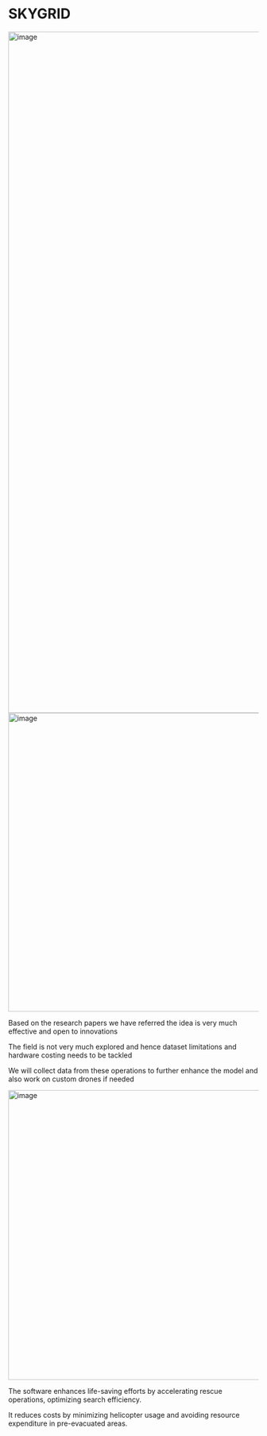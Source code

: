 # SKYGRID


<img width="1371" alt="image" src="https://github.com/user-attachments/assets/d2efd647-38a9-4b56-b821-aa27536e3877">


<img width="601" alt="image" src="https://github.com/user-attachments/assets/29c63112-b954-4b5e-8c8a-2e2af506a379">


Based on the research papers we have referred the idea is very much effective and open to innovations

The field is not very much explored and hence dataset limitations and hardware costing needs to be tackled

We will collect data from these operations to further enhance the model and also work on custom drones if needed


<img width="583" alt="image" src="https://github.com/user-attachments/assets/4c1861fe-166e-4a90-96c8-ae90d6fe558b">


The software enhances life-saving efforts by accelerating rescue operations, optimizing search efficiency.

It reduces costs by minimizing helicopter usage and avoiding resource expenditure in pre-evacuated areas.
